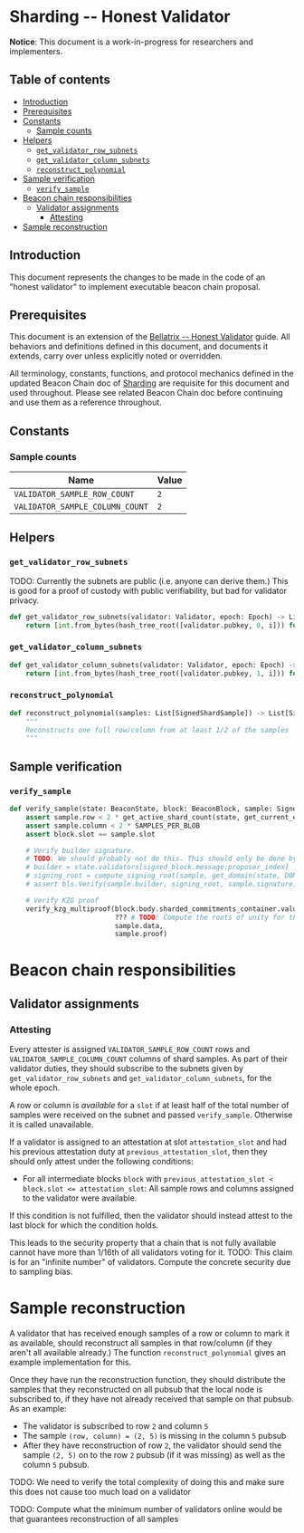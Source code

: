 # Sharding -- Honest Validator

**Notice**: This document is a work-in-progress for researchers and implementers.

## Table of contents

<!-- TOC -->
<!-- START doctoc generated TOC please keep comment here to allow auto update -->
<!-- DON'T EDIT THIS SECTION, INSTEAD RE-RUN doctoc TO UPDATE -->


  - [Introduction](#introduction)
  - [Prerequisites](#prerequisites)
  - [Constants](#constants)
    - [Sample counts](#sample-counts)
  - [Helpers](#helpers)
    - [`get_validator_row_subnets`](#get_validator_row_subnets)
    - [`get_validator_column_subnets`](#get_validator_column_subnets)
    - [`reconstruct_polynomial`](#reconstruct_polynomial)
  - [Sample verification](#sample-verification)
    - [`verify_sample`](#verify_sample)
- [Beacon chain responsibilities](#beacon-chain-responsibilities)
  - [Validator assignments](#validator-assignments)
    - [Attesting](#attesting)
- [Sample reconstruction](#sample-reconstruction)

<!-- END doctoc generated TOC please keep comment here to allow auto update -->
<!-- /TOC -->

## Introduction

This document represents the changes to be made in the code of an "honest validator" to implement executable beacon chain proposal.

## Prerequisites

This document is an extension of the [Bellatrix -- Honest Validator](../bellatrix/validator.md) guide.
All behaviors and definitions defined in this document, and documents it extends, carry over unless explicitly noted or overridden.

All terminology, constants, functions, and protocol mechanics defined in the updated Beacon Chain doc of [Sharding](./beacon-chain.md) are requisite for this document and used throughout.
Please see related Beacon Chain doc before continuing and use them as a reference throughout.

## Constants

### Sample counts

| Name | Value |
| - | - |
| `VALIDATOR_SAMPLE_ROW_COUNT` | `2` |
| `VALIDATOR_SAMPLE_COLUMN_COUNT` | `2` |

## Helpers

### `get_validator_row_subnets`

TODO: Currently the subnets are public (i.e. anyone can derive them.) This is good for a proof of custody with public verifiability, but bad for validator privacy.

```python
def get_validator_row_subnets(validator: Validator, epoch: Epoch) -> List[uint64]:
    return [int.from_bytes(hash_tree_root([validator.pubkey, 0, i])) for i in range(VALIDATOR_SAMPLE_ROW_COUNT)]
```

### `get_validator_column_subnets`

```python
def get_validator_column_subnets(validator: Validator, epoch: Epoch) -> List[uint64]:
    return [int.from_bytes(hash_tree_root([validator.pubkey, 1, i])) for i in range(VALIDATOR_SAMPLE_COLUMN_COUNT)]
```

### `reconstruct_polynomial`

```python
def reconstruct_polynomial(samples: List[SignedShardSample]) -> List[SignedShardSample]:
    """
    Reconstructs one full row/column from at least 1/2 of the samples
    """

```

## Sample verification

### `verify_sample`

```python
def verify_sample(state: BeaconState, block: BeaconBlock, sample: SignedShardSample):
    assert sample.row < 2 * get_active_shard_count(state, get_current_epoch(block.slot))
    assert sample.column < 2 * SAMPLES_PER_BLOB
    assert block.slot == sample.slot

    # Verify builder signature.
    # TODO: We should probably not do this. This should only be done by p2p to verify samples *before* intermediate block is in
    # builder = state.validators[signed_block.message.proposer_index]
    # signing_root = compute_signing_root(sample, get_domain(state, DOMAIN_SHARD_SAMPLE))
    # assert bls.Verify(sample.builder, signing_root, sample.signature)

    # Verify KZG proof
    verify_kzg_multiproof(block.body.sharded_commitments_container.value.sharded_commitments[sample.row],
                          ??? # TODO! Compute the roots of unity for this sample 
                          sample.data,
                          sample.proof)
```

# Beacon chain responsibilities

## Validator assignments

### Attesting

Every attester is assigned `VALIDATOR_SAMPLE_ROW_COUNT` rows and `VALIDATOR_SAMPLE_COLUMN_COUNT` columns of shard samples. As part of their validator duties, they should subscribe to the subnets given by `get_validator_row_subnets` and `get_validator_column_subnets`, for the whole epoch.

A row or column is *available* for a `slot` if at least half of the total number of samples were received on the subnet and passed `verify_sample`. Otherwise it is called unavailable.

If a validator is assigned to an attestation at slot `attestation_slot` and had his previous attestation duty at `previous_attestation_slot`, then they should only attest under the following conditions:

 * For all intermediate blocks `block` with `previous_attestation_slot < block.slot <= attestation_slot`: All sample rows and columns assigned to the validator were available.

If this condition is not fulfilled, then the validator should instead attest to the last block for which the condition holds.

This leads to the security property that a chain that is not fully available cannot have more than 1/16th of all validators voting for it. TODO: This claim is for an "infinite number" of validators. Compute the concrete security due to sampling bias.

# Sample reconstruction

A validator that has received enough samples of a row or column to mark it as available, should reconstruct all samples in that row/column (if they aren't all available already.) The function `reconstruct_polynomial` gives an example implementation for this.

Once they have run the reconstruction function, they should distribute the samples that they reconstructed on all pubsub that
the local node is subscribed to, if they have not already received that sample on that pubsub. As an example:

 * The validator is subscribed to row `2` and column `5`
 * The sample `(row, column) = (2, 5)` is missing in the column `5` pubsub
 * After they have reconstruction of row `2`, the validator should send the sample `(2, 5)` on to the row `2` pubsub (if it was missing) as well as the column `5` pubsub.

TODO: We need to verify the total complexity of doing this and make sure this does not cause too much load on a validator

TODO: Compute what the minimum number of validators online would be that guarantees reconstruction of all samples
